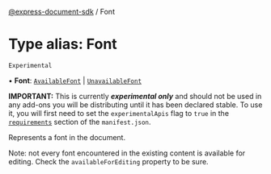 [@express-document-sdk](../overview.md) / Font

# Type alias: Font

`Experimental`

• **Font**: [`AvailableFont`](../classes/AvailableFont.md) \| [`UnavailableFont`](../classes/UnavailableFont.md)

<InlineAlert slots="text" variant="warning"/>

**IMPORTANT:** This is currently ***experimental only*** and should not be used in any add-ons you will be distributing until it has been declared stable. To use it, you will first need to set the `experimentalApis` flag to `true` in the [`requirements`](../../../manifest/index.md#requirements) section of the `manifest.json`.

Represents a font in the document.

Note: not every font encountered in the existing content is available for editing.
Check the `availableForEditing` property to be sure.
